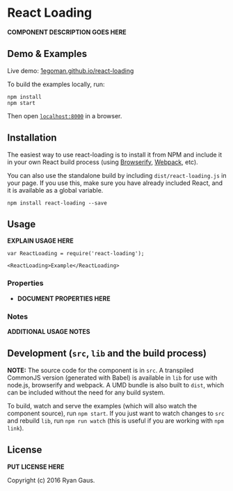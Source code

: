 # React Loading

__COMPONENT DESCRIPTION GOES HERE__


## Demo & Examples

Live demo: [1egoman.github.io/react-loading](http://1egoman.github.io/react-loading/)

To build the examples locally, run:

```
npm install
npm start
```

Then open [`localhost:8000`](http://localhost:8000) in a browser.


## Installation

The easiest way to use react-loading is to install it from NPM and include it in your own React build process (using [Browserify](http://browserify.org), [Webpack](http://webpack.github.io/), etc).

You can also use the standalone build by including `dist/react-loading.js` in your page. If you use this, make sure you have already included React, and it is available as a global variable.

```
npm install react-loading --save
```


## Usage

__EXPLAIN USAGE HERE__

```
var ReactLoading = require('react-loading');

<ReactLoading>Example</ReactLoading>
```

### Properties

* __DOCUMENT PROPERTIES HERE__

### Notes

__ADDITIONAL USAGE NOTES__


## Development (`src`, `lib` and the build process)

**NOTE:** The source code for the component is in `src`. A transpiled CommonJS version (generated with Babel) is available in `lib` for use with node.js, browserify and webpack. A UMD bundle is also built to `dist`, which can be included without the need for any build system.

To build, watch and serve the examples (which will also watch the component source), run `npm start`. If you just want to watch changes to `src` and rebuild `lib`, run `npm run watch` (this is useful if you are working with `npm link`).

## License

__PUT LICENSE HERE__

Copyright (c) 2016 Ryan Gaus.

